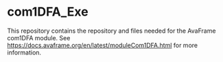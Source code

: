 # com1DFA_Exe

This repository contains the repository and files needed for the AvaFrame
com1DFA module. See https://docs.avaframe.org/en/latest/moduleCom1DFA.html for
more information.
